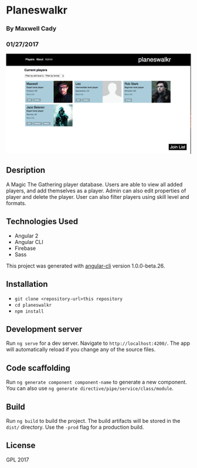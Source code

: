 # Planeswalkr
### By Maxwell Cady
### 01/27/2017

![Screenshot](screenshot.png)
## Desription
A Magic The Gathering player database. Users are able to view all added players, and add themselves as a player. Admin can also edit properties of player and delete the player. User can also filter players using skill level and formats.

## Technologies Used
* Angular 2
* Angular CLI
* Firebase
* Sass

This project was generated with [angular-cli](https://github.com/angular/angular-cli) version 1.0.0-beta.26.

## Installation
* `git clone <repository-url>this repository`
* `cd planeswalkr`
* `npm install`

## Development server
Run `ng serve` for a dev server. Navigate to `http://localhost:4200/`. The app will automatically reload if you change any of the source files.

## Code scaffolding

Run `ng generate component component-name` to generate a new component. You can also use `ng generate directive/pipe/service/class/module`.

## Build

Run `ng build` to build the project. The build artifacts will be stored in the `dist/` directory. Use the `-prod` flag for a production build.

## License
GPL 2017
